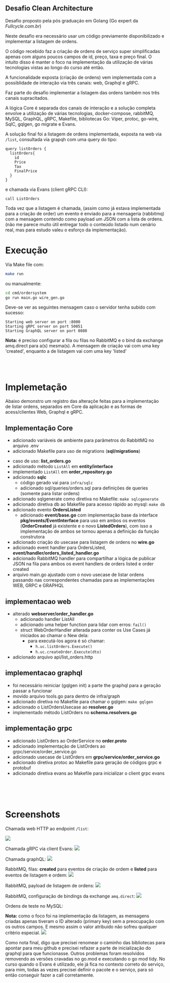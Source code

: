 ## Desafio Clean Architecture

Desafio proposto pela pós graduaçáo em Golang (Go expert da *Fullcycle.com.br*)

Neste desafio era necessário usar um código previamente disponibilizado e implementar a listagem de ordens.

O código recebido faz a criação de ordens de serviço super simplificadas apenas com alguns poucos campos de id, preço, taxa e preço final. O intuito disso é manter o foco na implementação da utilização de várias tecnologias vistas ao longo do curso até então.

A funcionalidade exposta (criação de ordens) vem implementada com a possiblidade de interação via três canais: web, Graphql e gRPC.

Faz parte do desafio implementar a listagem das ordens também nos três canais supracitados.

A lógica Core é separada dos canais de interação e a solução completa envolve a utilização de várias tecnologias, docker-compose, rabbitMQ, MySQL, GraphQL, gRPC, Makefile, bibliotecas Go: Viper, protoc, go-wire, SqlC, gqlgen, go migrate e Evans.

A solução final foi a listagem de ordens implementada, exposta na web via `/list`, consultada via grapqh com uma query do tipo: 
```
query listOrders {
  listOrders{
    id
    Price
    Tax
    FinalPrice
  }
}
``` 
e chamada via Evans (client gRPC CLI):
```
call ListOrders
```

Toda vez que a listagem é chamada, (assim como já estava implementada para a criação de order) um evento é enviado para a mensageria (rabbitmq) com a mensagem contendo como payload um JSON com a lista de ordens. (não me parece muito útil entregar todo o conteúdo listado num cenário real, mas para estudo valeu o esforço da implementação).






# Execução
Via Make file com:
```bash
make run 
```
ou manualmente:
```bash
cd cmd/ordersystem
go run main.go wire_gen.go
```
Deve-se ver as seguintes mensagem caso o servidor tenha subido com sucesso:
```
Starting web server on port :8000
Starting gRPC server on port 50051
Starting GraphQL server on port 8080
```

**Nota:** é preciso configurar a fila ou filas no RabbitMQ e o bind da exchange amq.direct para a(s) mesma(s). A mensagem de criação vai com uma key 'created', enquanto a de listagem vai com uma key 'listed'


<br>
<br>

# Implemetação

Abaixo demonstro um registro das alteraçõe feitas para a implementação de listar ordens, separados em Core da aplicação e as formas de acess/clientes Web, Graphql e gRPC.

## Implementação Core

* adicionado variáveis de ambiente para parâmetros do RabbitMQ no arquivo .env 
* adicionado Makefile para uso de migrations (**sql/migrations**)

- caso de uso: **list_orders.go**
- adicionado método `ListAll` em **entity/interface**
- implementado `ListAll` em **order_repository.go**
- adicionado **sqlc**
    - código gerado vai para `infra/sqlc`
    - adicionado sql/queries/orders.sql para definições de queries (somente para listar ordens)
- adicionado sqlgenerate como diretiva no Makefile: `make sqlcgenerate`
- adicionado diretiva db ao Makefile para acesso rápido ao mysql: `make db`
- adicionado evento **OrdersListed**
    - adicionado **event/base.go** com implementação base da interface **pkg/events/EventInterface** para uso em ambos os eventos (**OrderCreated** já existente e o novo **ListedOrders**), com isso a implementação de ambos se tornou apenas a definição da função construtora
- adicionado criação do usecase para listagem de ordens no **wire.go**
- adicionado event handler para OrdersListed, **event/handler/orders_listed_handler.go**
- adicionado RabbitMQ handler para compartilhar a lógica de publicar JSON na fila para ambos os event handlers de orders listed e order created
- arquivo main.go ajustado com o novo usecase de listar ordens passando nas correspondentes chamadas para as implementações WEB, GRPC e GRAPHQL

## implementacao web
- alterado **webserver/order_handler.go**
    - adicionado handler ListAll
    - adicionado uma helper function para lidar com erros: `fail()`
    - struct WebOrderHandler alterada para conter os Use Cases já iniciados ao chamar o New dela:
        - para executá-los agora é só chamar:
            - `h.uc.listOrders.Execute()`
            - `h.uc.createOrder.Execute(dto)`
- adicionado arquivo api/list_orders.http


## implementacao graphql
- foi necessário reiniciar (gqlgen init) a parte the graphql para a geração passar a funcionar
- movido arquivo tools.go para dentro de infra/graph
- adicionado diretiva no Makefile para chamar o gqlgen: `make gqlgen`
- adicionado o ListOrdersUsecase ao **resolver.go**
- implementado método ListOrders no **schema.resolvers.go**

## implementação grpc
- adicionado ListOrders ao OrderService no **order.proto** 
- adicionado implementação de ListOrders ao grpc/service/order_service.go
- adicionado usecase de ListOrders em **grpc/service/order_service.go**
- adicionado diretiva protoc ao Makefile para geração de códigos grpc e protobuf
- adicionado diretiva evans ao Makefile para inicializar o client grpc evans


<br>
<br>
<br>

# Screenshots
Chamada web HTTP ao endpoint `/list`:

![](./images/web.png)


Chamada gRPC via client Evans:
![](./images/evans.png)


Chamada graphQL:
![](./images/graphql.png)

RabbitMQ, filas:
**created** para eventos de criação de ordem e **listed** para eventos de listagem e ordem:
![](./images/rabbit-queues.png)


RabbitMQ, payload de listagem de ordens:
![](./images/rabbit-listorders.png)

RabbitMQ, configuração de bindings da exchange `amq.direct`:
![](./images/rabbit-bindings.png)

Ordens de teste no MySQL:

**Nota:** como o foco foi na implementação da listagem, as mensagens criadas apenas tiveram o ID alterado (primary key) sem a preocupação com os outros campos. E mesmo assim o valor atribuido não sofreu qualquer critério especial.
![](./images/mysql.png)


Como nota final, digo que precisei renomear o caminho das bibliotecas para apontar para meu github e precisei refazer a parte de inicialização do graphql para que funcionasse. Outros problemas foram resolvidos removendo as versões cravadas no go.mod e executando o go mod tidy. No curso quando o Evans é utilizado, ele já fica no contexto correto do serviço, para mim, todas as vezes precisei definir o pacote e o serviço, para só então conseguir fazer a call corretamente.